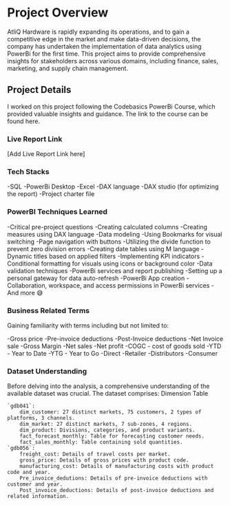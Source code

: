 # **Project Overview**

AtliQ Hardware is rapidly expanding its operations, and to gain a competitive edge in the market and make data-driven decisions, the company has undertaken the implementation of data analytics using PowerBi for the first time. This project aims to provide comprehensive insights for stakeholders across various domains, including finance, sales, marketing, and supply chain management.

## **Project Details**

I worked on this project following the Codebasics PowerBi Course, which provided valuable insights and guidance. The link to the course can be found here.

### **Live Report Link**

[Add Live Report Link here]

### **Tech Stacks**

-SQL
-PowerBi Desktop
-Excel
-DAX language
-DAX studio (for optimizing the report)
-Project charter file

### **PowerBI Techniques Learned**

-Critical pre-project questions
-Creating calculated columns
-Creating measures using DAX language
-Data modeling
-Using Bookmarks for visual switching
-Page navigation with buttons
-Utilizing the divide function to prevent zero division errors
-Creating date tables using M language
-Dynamic titles based on applied filters
-Implementing KPI indicators
-Conditional formatting for visuals using icons or background color
-Data validation techniques
-PowerBi services and report publishing
-Setting up a personal gateway for data auto-refresh
-PowerBi App creation
-Collaboration, workspace, and access permissions in PowerBi services
-And more 😅

### **Business Related Terms**

Gaining familiarity with terms including but not limited to:

-Gross price
-Pre-invoice deductions
-Post-Invoice deductions
-Net Invoice sale
-Gross Margin
-Net sales
-Net profit
-COGC - cost of goods sold
-YTD - Year to Date
-YTG - Year to Go
-Direct
-Retailer
-Distributors
-Consumer

### **Dataset Understanding**

Before delving into the analysis, a comprehensive understanding of the available dataset was crucial. The dataset comprises:
Dimension Table

    `gdb041`:
        dim_customer: 27 distinct markets, 75 customers, 2 types of platforms, 3 channels.
        dim_market: 27 distinct markets, 7 sub-zones, 4 regions.
        dim_product: Divisions, categories, and product variants.
        fact_forecast_monthly: Table for forecasting customer needs.
        fact_sales_monthly: Table containing sold quantities.
    `gdb056`:
        freight_cost: Details of travel costs per market.
        gross_price: Details of gross prices with product code.
        manufacturing_cost: Details of manufacturing costs with product code and year.
        Pre_invoice_dedutions: Details of pre-invoice deductions with customer and year.
        Post_invoice_deductions: Details of post-invoice deductions and related information.
